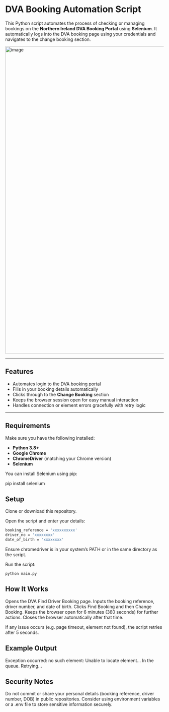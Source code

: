 # DVA Booking Automation Script

This Python script automates the process of checking or managing bookings on the **Northern Ireland DVA Booking Portal** using **Selenium**. It automatically logs into the DVA booking page using your credentials and navigates to the change booking section.

<img width="1897" height="975" alt="image" src="https://github.com/user-attachments/assets/9e0801bb-a8df-4678-9b8f-7e877e595553" />

---

## Features

- Automates login to the [DVA booking portal](https://dva-bookings.nidirect.gov.uk/MyBookings/FindDriver)  
- Fills in your booking details automatically  
- Clicks through to the **Change Booking** section  
- Keeps the browser session open for easy manual interaction  
- Handles connection or element errors gracefully with retry logic  

---

## Requirements

Make sure you have the following installed:

- **Python 3.8+**
- **Google Chrome**
- **ChromeDriver** (matching your Chrome version)
- **Selenium**

You can install Selenium using pip:

pip install selenium

## Setup

Clone or download this repository.

Open the script and enter your details:

```bash
booking_reference = 'xxxxxxxxxx'
driver_no = 'xxxxxxxx'
date_of_birth = 'xxxxxxxx'
```

Ensure chromedriver is in your system’s PATH or in the same directory as the script.

Run the script:

    python main.py

## How It Works

  Opens the DVA Find Driver Booking page.
  Inputs the booking reference, driver number, and date of birth.
  Clicks Find Booking and then Change Booking.
  Keeps the browser open for 6 minutes (360 seconds) for further actions.
  Closes the browser automatically after that time.

If any issue occurs (e.g. page timeout, element not found), the script retries after 5 seconds.

## Example Output

Exception occurred: no such element: Unable to locate element...
In the queue. Retrying...

## Security Notes

  Do not commit or share your personal details (booking reference, driver number, DOB) in public repositories.
  Consider using environment variables or a .env file to store sensitive information securely.

